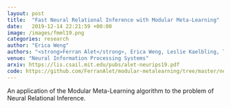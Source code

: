 ```yaml
---
layout: post
title:  "Fast Neural Relational Inference with Modular Meta-Learning"
date:   2019-12-14 22:21:59 +00:00
image: /images/fmml19.png
categories: research
author: "Erica Weng"
authors: "<strong>Ferran Alet</strong>, Erica Weng, Leslie Kaelbling, Tomas Lozano-Perez"
venue: "Neural Information Processing Systems"
arxiv: https://lis.csail.mit.edu/pubs/alet-neurips19.pdf
code: https://github.com/FerranAlet/modular-metalearning/tree/master/neurips2019
---
```

An application of the Modular Meta-Learning algorithm to the problem of Neural Relational Inference.